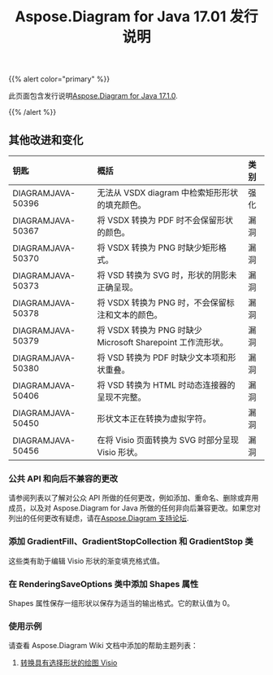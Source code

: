 ﻿---
title: Aspose.Diagram for Java 17.01 发行说明
type: docs
weight: 120
url: /zh/java/aspose-diagram-for-java-17-01-release-notes/
---
{{% alert color="primary" %}} 

此页面包含发行说明[Aspose.Diagram for Java 17.1.0](https://docs.aspose.com/diagram/java/aspose-diagram-for-java-17-01-release-notes/).

{{% /alert %}} 
## **其他改进和变化**

|**钥匙**|**概括**|**类别**|
|:- |:- |:- |
|DIAGRAMJAVA-50396|无法从 VSDX diagram 中检索矩形形状的填充颜色。|强化|
|DIAGRAMJAVA-50367|将 VSDX 转换为 PDF 时不会保留形状的颜色。|漏洞|
|DIAGRAMJAVA-50370|将 VSDX 转换为 PNG 时缺少矩形格式。|漏洞|
|DIAGRAMJAVA-50373|将 VSD 转换为 SVG 时，形状的阴影未正确呈现。|漏洞|
|DIAGRAMJAVA-50378|将 VSDX 转换为 PNG 时，不会保留标注和文本的颜色。|漏洞|
|DIAGRAMJAVA-50379|将 VSDX 转换为 PNG 时缺少 Microsoft Sharepoint 工作流形状。|漏洞|
|DIAGRAMJAVA-50380|将 VSD 转换为 PDF 时缺少文本项和形状重叠。|漏洞|
|DIAGRAMJAVA-50406|将 VSD 转换为 HTML 时动态连接器的呈现不完整。|漏洞|
|DIAGRAMJAVA-50450|形状文本正在转换为虚拟字符。|漏洞|
|DIAGRAMJAVA-50456|在将 Visio 页面转换为 SVG 时部分呈现 Visio 形状。|漏洞|

### **公共 API 和向后不兼容的更改**
请参阅列表以了解对公众 API 所做的任何更改，例如添加、重命名、删除或弃用成员，以及对 Aspose.Diagram for Java 所做的任何非向后兼容更改。如果您对列出的任何更改有疑虑，请在[Aspose.Diagram 支持论坛](https://forum.aspose.com/c/diagram/17).
### **添加 GradientFill、GradientStopCollection 和 GradientStop 类**
这些类有助于编辑 Visio 形状的渐变填充格式值。
### **在 RenderingSaveOptions 类中添加 Shapes 属性**
Shapes 属性保存一组形状以保存为适当的输出格式。它的默认值为 0。
### **使用示例**
请查看 Aspose.Diagram Wiki 文档中添加的帮助主题列表：

1. [转换具有选择形状的绘图 Visio]()

